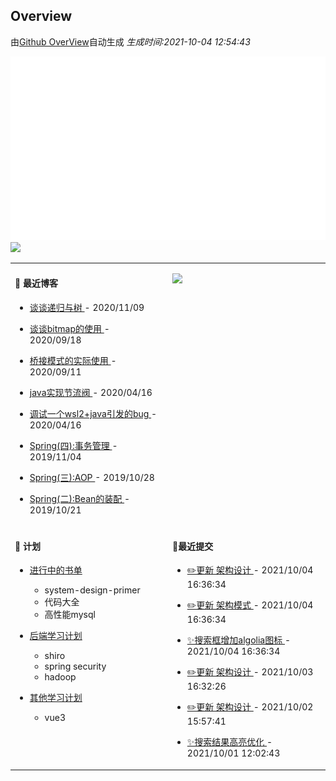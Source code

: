 
## Overview

由[Github OverView](https://github.com/0xcaffebabe/0xcaffebabe)自动生成 _生成时间:2021-10-04 12:54:43_

![](https://raw.githubusercontent.com/0xcaffebabe/github-stats/master/generated/overview.svg)![](https://github-readme-stats.vercel.app/api/top-langs/?username=0xcaffebabe&layout=compact&langs_count=8)

<table>

<tr>
<td valign="top" width="50%">

#### 📖 最近博客


* <a href="https://0xcaffebabe.github.io/%E7%AE%97%E6%B3%95/2020/11/09/%E8%B0%88%E8%B0%88%E9%80%92%E5%BD%92%E4%B8%8E%E6%A0%91.html" target="_blank"> 谈谈递归与树 </a> - 2020/11/09 

    
* <a href="https://0xcaffebabe.github.io/%E7%AE%97%E6%B3%95/2020/09/18/%E8%B0%88%E8%B0%88bitmap%E7%9A%84%E4%BD%BF%E7%94%A8.html" target="_blank"> 谈谈bitmap的使用 </a> - 2020/09/18 

    
* <a href="https://0xcaffebabe.github.io/%E8%AE%BE%E8%AE%A1%E6%A8%A1%E5%BC%8F/2020/09/11/%E6%A1%A5%E6%8E%A5%E6%A8%A1%E5%BC%8F%E7%9A%84%E5%AE%9E%E9%99%85%E4%BD%BF%E7%94%A8.html" target="_blank"> 桥接模式的实际使用 </a> - 2020/09/11 

    
* <a href="https://0xcaffebabe.github.io/java/2020/04/16/JAVA%E5%AE%9E%E7%8E%B0%E8%8A%82%E6%B5%81%E9%98%80.html" target="_blank"> java实现节流阀 </a> - 2020/04/16 

    
* <a href="https://0xcaffebabe.github.io/%E6%97%A5%E5%B8%B8/2020/04/16/%E8%B0%83%E8%AF%95%E4%B8%80%E4%B8%AAwsl2+java%E5%BC%95%E5%8F%91%E7%9A%84bug.html" target="_blank"> 调试一个wsl2+java引发的bug </a> - 2020/04/16 

    
* <a href="https://0xcaffebabe.github.io/spring/2019/11/04/Spring-%E5%9B%9B-%E4%BA%8B%E5%8A%A1%E7%AE%A1%E7%90%86.html" target="_blank"> Spring(四):事务管理 </a> - 2019/11/04 

    
* <a href="https://0xcaffebabe.github.io/spring/2019/10/28/Spring(%E4%B8%89)-AOP.html" target="_blank"> Spring(三):AOP </a> - 2019/10/28 

    
* <a href="https://0xcaffebabe.github.io/spring/2019/10/21/Spring(%E4%BA%8C)-Bean%E7%9A%84%E8%A3%85%E9%85%8D.html" target="_blank"> Spring(二):Bean的装配 </a> - 2019/10/21 

        

</td>

<td valign="top" width="50%">

![](https://github-readme-stats.vercel.app/api/wakatime?username=0xcaffebabe)

</td>

</tr>

<tr>

<td valign="top" width="50%">

#### 📝 计划

- [进行中的书单](https://github.com/users/0xcaffebabe/projects/4)
  - system-design-primer
  - 代码大全
  - 高性能mysql


- [后端学习计划](https://github.com/users/0xcaffebabe/projects/1)
  - shiro
  - spring security
  - hadoop


- [其他学习计划](https://github.com/users/0xcaffebabe/projects/3)
  - vue3


<td>

#### 🌴最近提交


  * <a href="https://github.com/0xcaffebabe/note/commit/f790427c7c64de61ecbdbf09fb98de80080a8831" target="_blank"> ✏️更新 架构设计 </a> - 2021/10/04 16:36:34 

    
  * <a href="https://github.com/0xcaffebabe/note/commit/0547383bdad13a1bfa280238a4eb60437139cf05" target="_blank"> ✏️更新 架构模式 </a> - 2021/10/04 16:36:34 

    
  * <a href="https://github.com/0xcaffebabe/note/commit/7c00e4829f4a6e86d932f272df0180ada5fe4b11" target="_blank"> ✨搜索框增加algolia图标 </a> - 2021/10/04 16:36:34 

    
  * <a href="https://github.com/0xcaffebabe/note/commit/407a77b66ed3e5faffe109c480a2e489ce1b13b8" target="_blank"> ✏️更新 架构设计 </a> - 2021/10/03 16:32:26 

    
  * <a href="https://github.com/0xcaffebabe/note/commit/f555be13470f0a13b5f18c022dea648808c5b406" target="_blank"> ✏️更新 架构设计 </a> - 2021/10/02 15:57:41 

    
  * <a href="https://github.com/0xcaffebabe/note/commit/226012f10b4b2ca7278edefd1d849e5fcc3455f6" target="_blank"> ✨搜索结果高亮优化 </a> - 2021/10/01 12:02:43 

    

</td>

</tr>

</table>

